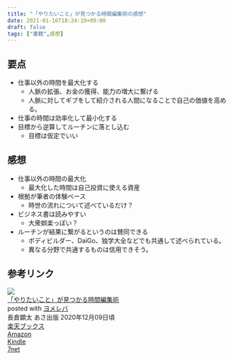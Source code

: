 ```yaml
---
title: "「やりたいこと」が見つかる時間編集術の感想"
date: 2021-01-16T18:24:19+09:00
draft: false
tags: ["書籍",感想]
---
```


## 要点
- 仕事以外の時間を最大化する
    - 人脈の拡張、お金の獲得、能力の増大に繋げる
    - 人脈に対してギブをして紹介される人間になることで自己の価値を高める。
- 仕事の時間は効率化して最小化する
- 目標から逆算してルーチンに落とし込む
    - 目標は仮定でいい

## 感想
- 仕事以外の時間の最大化
    - 最大化した時間は自己投資に使える資産
- 根拠が筆者の体験ベース
    - 時世の流れについて述べているだけ？
- ビジネス書は読みやすい
    - 大衆娯楽っぽい？
- ルーチンが結果に繋がるというのは賛同できる
    - ボディビルダー、DaiGo、独学大全などでも共通して述べられている。
    - 異なる分野で共通するものは信用できそう。

## 参考リンク

<div class="cstmreba"><div class="booklink-box"><div class="booklink-image"><a href="//af.moshimo.com/af/c/click?a_id=2220301&p_id=56&pc_id=56&pl_id=637&s_v=b5Rz2P0601xu&url=http%3A%2F%2Fbooks.rakuten.co.jp%2Frb%2F16517229%2F" target="_blank" ><img src="https://thumbnail.image.rakuten.co.jp/@0_mall/book/cabinet/2519/9784866672519.jpg?_ex=64x64" style="border: none;" /></a><img src="//i.moshimo.com/af/i/impression?a_id=2220301&p_id=56&pc_id=56&pl_id=637" width="1" height="1" style="border:none;"></div><div class="booklink-info"><div class="booklink-name"><a href="//af.moshimo.com/af/c/click?a_id=2220301&p_id=56&pc_id=56&pl_id=637&s_v=b5Rz2P0601xu&url=http%3A%2F%2Fbooks.rakuten.co.jp%2Frb%2F16517229%2F" target="_blank" >「やりたいこと」が見つかる時間編集術</a><img src="//i.moshimo.com/af/i/impression?a_id=2220301&p_id=56&pc_id=56&pl_id=637" width="1" height="1" style="border:none;"><div class="booklink-powered-date">posted with <a href="https://yomereba.com" rel="nofollow" target="_blank">ヨメレバ</a></div></div><div class="booklink-detail">長倉顕太 あさ出版 2020年12月09日頃    </div><div class="booklink-link2"><div class="shoplinkrakuten"><a href="//af.moshimo.com/af/c/click?a_id=2220301&p_id=56&pc_id=56&pl_id=637&s_v=b5Rz2P0601xu&url=http%3A%2F%2Fbooks.rakuten.co.jp%2Frb%2F16517229%2F" target="_blank" >楽天ブックス</a><img src="//i.moshimo.com/af/i/impression?a_id=2220301&p_id=56&pc_id=56&pl_id=637" width="1" height="1" style="border:none;"></div><div class="shoplinkamazon"><a href="//af.moshimo.com/af/c/click?a_id=2220302&p_id=170&pc_id=185&pl_id=4062&s_v=b5Rz2P0601xu&url=https%3A%2F%2Fwww.amazon.co.jp%2Fexec%2Fobidos%2FASIN%2F486667251X" target="_blank" >Amazon</a></div><div class="shoplinkkindle"><a href="//af.moshimo.com/af/c/click?a_id=2220302&p_id=170&pc_id=185&pl_id=4062&s_v=b5Rz2P0601xu&url=https%3A%2F%2Fwww.amazon.co.jp%2Fgp%2Fsearch%3Fkeywords%3D%25E3%2580%258C%25E3%2582%2584%25E3%2582%258A%25E3%2581%259F%25E3%2581%2584%25E3%2581%2593%25E3%2581%25A8%25E3%2580%258D%25E3%2581%258C%25E8%25A6%258B%25E3%2581%25A4%25E3%2581%258B%25E3%2582%258B%25E6%2599%2582%25E9%2596%2593%25E7%25B7%25A8%25E9%259B%2586%25E8%25A1%2593%26__mk_ja_JP%3D%2583J%2583%255E%2583J%2583i%26url%3Dnode%253D2275256051" target="_blank" >Kindle</a></div><div class="shoplinkseven"><a href="//af.moshimo.com/af/c/click?a_id=2317554&p_id=932&pc_id=1188&pl_id=12456&s_v=b5Rz2P0601xu&url=http%3A%2F%2F7net.omni7.jp%2Fsearch%2F%3FsearchKeywordFlg%3D1%26keyword%3D9784866672519" target="_blank" >7net<img src="//i.moshimo.com/af/i/impression?a_id=2317554&p_id=932&pc_id=1188&pl_id=12456" width="1" height="1" style="border:none;"></a></div>            	  	  	  	      </div></div><div class="booklink-footer"></div></div></div>

